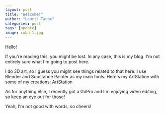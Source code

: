 ```yaml
---
layout: post
title: "Welcome!"
author: "Lauris Taube"
categories: post
tags: [update]
image: cuba-1.jpg
---
```


Hello!

If you're reading this, you might be lost.
In any case, this is my blog. I'm not entirely sure what I'm going to post here. 

I do 3D art, so I guess you might see things related to that here. I use Blender and Substance Painter as my main tools.
Here's my ArtStation with some of my creations: [ArtStation](https://www.artstation.com/lauris_taube)

As for anything else, I recently got a GoPro and I'm enjoying video editing, so keep an eye out for those!

Yeah, I'm not good with words, so cheers!
